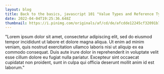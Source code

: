 ```yaml
---
layout: blog
title: Back to the basics, javascript 101 "Value Types and Reference Types"
date: 2022-04-04T19:25:36.648Z
thumbnail: https://i.pinimg.com/originals/af/cd/de/afcdde12245cf32091b7f2f8a1491b15.png
---
```

"Lorem ipsum dolor sit amet, consectetur adipiscing elit, sed do eiusmod tempor incididunt ut labore et dolore magna aliqua. Ut enim ad minim veniam, quis nostrud exercitation ullamco laboris nisi ut aliquip ex ea commodo consequat. Duis aute irure dolor in reprehenderit in voluptate velit esse cillum dolore eu fugiat nulla pariatur. Excepteur sint occaecat cupidatat non proident, sunt in culpa qui officia deserunt mollit anim id est laborum."